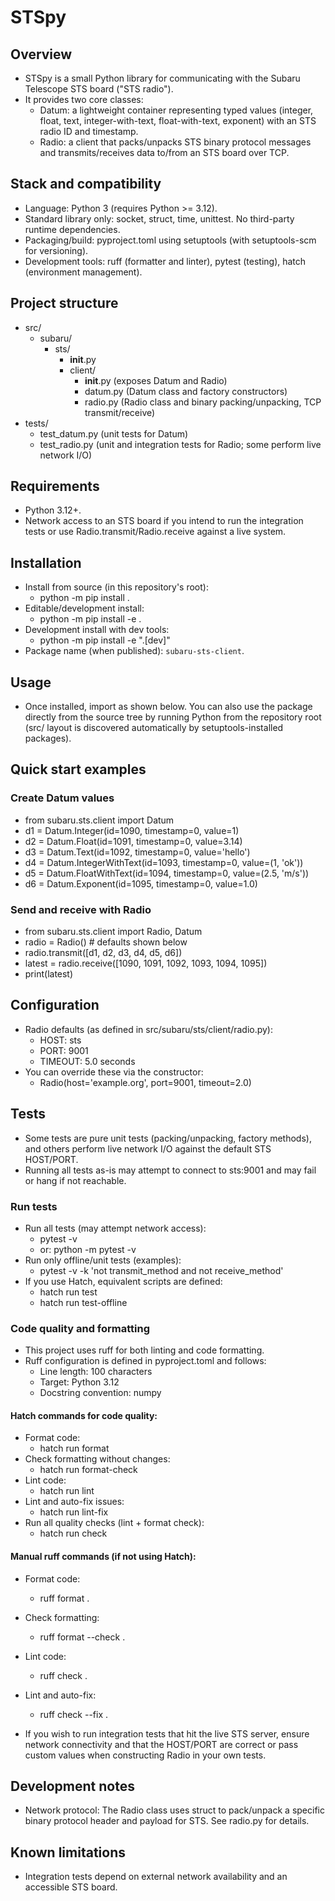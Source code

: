 # STSpy

## Overview
- STSpy is a small Python library for communicating with the Subaru Telescope STS board ("STS radio").
- It provides two core classes:
  - Datum: a lightweight container representing typed values (integer, float, text, integer-with-text, float-with-text, exponent) with an STS radio ID and timestamp.
  - Radio: a client that packs/unpacks STS binary protocol messages and transmits/receives data to/from an STS board over TCP.

## Stack and compatibility
- Language: Python 3 (requires Python >= 3.12).
- Standard library only: socket, struct, time, unittest. No third-party runtime dependencies.
- Packaging/build: pyproject.toml using setuptools (with setuptools-scm for versioning).
- Development tools: ruff (formatter and linter), pytest (testing), hatch (environment management).

## Project structure
- src/
  - subaru/
    - sts/
      - __init__.py
      - client/
        - __init__.py  (exposes Datum and Radio)
        - datum.py     (Datum class and factory constructors)
        - radio.py     (Radio class and binary packing/unpacking, TCP transmit/receive)
- tests/
  - test_datum.py      (unit tests for Datum)
  - test_radio.py      (unit and integration tests for Radio; some perform live network I/O)

## Requirements
- Python 3.12+.
- Network access to an STS board if you intend to run the integration tests or use Radio.transmit/Radio.receive against a live system.

## Installation
- Install from source (in this repository's root):
  - python -m pip install .
- Editable/development install:
  - python -m pip install -e .
- Development install with dev tools:
  - python -m pip install -e ".[dev]"
- Package name (when published): `subaru-sts-client`.

## Usage
- Once installed, import as shown below. You can also use the package directly from the source tree by running Python from the repository root (src/ layout is discovered automatically by setuptools-installed packages).

## Quick start examples
### Create Datum values
- from subaru.sts.client import Datum
- d1 = Datum.Integer(id=1090, timestamp=0, value=1)
- d2 = Datum.Float(id=1091, timestamp=0, value=3.14)
- d3 = Datum.Text(id=1092, timestamp=0, value='hello')
- d4 = Datum.IntegerWithText(id=1093, timestamp=0, value=(1, 'ok'))
- d5 = Datum.FloatWithText(id=1094, timestamp=0, value=(2.5, 'm/s'))
- d6 = Datum.Exponent(id=1095, timestamp=0, value=1.0)

### Send and receive with Radio
- from subaru.sts.client import Radio, Datum
- radio = Radio()  # defaults shown below
- radio.transmit([d1, d2, d3, d4, d5, d6])
- latest = radio.receive([1090, 1091, 1092, 1093, 1094, 1095])
- print(latest)

## Configuration
- Radio defaults (as defined in src/subaru/sts/client/radio.py):
  - HOST: sts
  - PORT: 9001
  - TIMEOUT: 5.0 seconds
- You can override these via the constructor:
  - Radio(host='example.org', port=9001, timeout=2.0)

## Tests
- Some tests are pure unit tests (packing/unpacking, factory methods), and others perform live network I/O against the default STS HOST/PORT.
- Running all tests as-is may attempt to connect to sts:9001 and may fail or hang if not reachable.

### Run tests
- Run all tests (may attempt network access):
  - pytest -v
  - or: python -m pytest -v
- Run only offline/unit tests (examples):
  - pytest -v -k 'not transmit_method and not receive_method'
- If you use Hatch, equivalent scripts are defined:
  - hatch run test
  - hatch run test-offline

### Code quality and formatting
- This project uses ruff for both linting and code formatting.
- Ruff configuration is defined in pyproject.toml and follows:
  - Line length: 100 characters
  - Target: Python 3.12
  - Docstring convention: numpy

#### Hatch commands for code quality:
- Format code:
  - hatch run format
- Check formatting without changes:
  - hatch run format-check
- Lint code:
  - hatch run lint
- Lint and auto-fix issues:
  - hatch run lint-fix
- Run all quality checks (lint + format check):
  - hatch run check

#### Manual ruff commands (if not using Hatch):
- Format code:
  - ruff format .
- Check formatting:
  - ruff format --check .
- Lint code:
  - ruff check .
- Lint and auto-fix:
  - ruff check --fix .

- If you wish to run integration tests that hit the live STS server, ensure network connectivity and that the HOST/PORT are correct or pass custom values when constructing Radio in your own tests.

## Development notes
- Network protocol: The Radio class uses struct to pack/unpack a specific binary protocol header and payload for STS. See radio.py for details.

## Known limitations
- Integration tests depend on external network availability and an accessible STS board.

